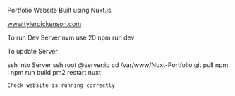 Portfolio Website Built using Nuxt.js 

www.tylerdickenson.com

To run Dev Server 
    nvm use 20
    npm run dev

To update Server

ssh into Server 
    ssh root @server:ip
    cd /var/www/Nuxt-Portfolio
    git pull
    npm i
    npm run build
    pm2 restart nuxt

    Check website is running correctly 
